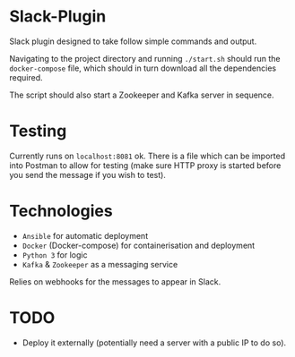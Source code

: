 # Slack-Plugin
Slack plugin designed to take follow simple commands and output.

Navigating to the project directory and running `./start.sh` should run the `docker-compose` file, which should in turn download all the dependencies required.

The script should also start a Zookeeper and Kafka server in sequence.

# Testing
Currently runs on `localhost:8081` ok. 
There is a file which can be imported into Postman to allow for testing (make sure HTTP proxy is started before you send the message if you wish to test).


# Technologies
- `Ansible` for automatic deployment
- `Docker` (Docker-compose) for containerisation and deployment
- `Python 3` for logic
- `Kafka` & `Zookeeper` as a messaging service

Relies on webhooks for the messages to appear in Slack.

# TODO
- Deploy it externally (potentially need a server with a public IP to do so).
